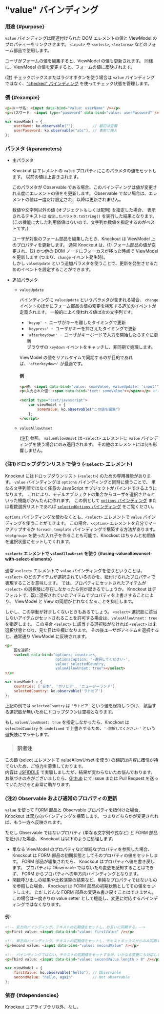 # "value" バインディング

### 用途 {#purpose}

<code>value</code> バインディングは関連付けられた DOM エレメントの値と ViewModel のプロパティーをリンクさせます。
<code>&lt;input&gt;</code> や <code>&lt;select&gt;</code>, <code>&lt;textarea&gt;</code>
などのフォーム部品で使用します。

ユーザがフォームの値を編集すると、ViewModel の値も更新されます。
同様に、ViewModel の値を変更すると、フォームの値に反映されます。

(注) チェックボックスまたはラジオボタンを使う場合は <code>value</code>
バインディングではなく、<a href="checked-binding">"checked" バインディング</a>
を使ってチェック状態を管理します。

### 例 {#example}

```html
<p>ユーザ名: <input data-bind="value: userName" /></p>
<p>パスワード: <input type="password" data-bind="value: userPassword" /></p>
```

```javascript
var viewModel = {
	userName: ko.observable(""),        // 最初は空欄
	userPassword: ko.observable("abc"), // 事前に挿入
};
```

### パラメタ {#parameters}

- 主パラメタ
	
	Knockout はエレメントの <code>value</code> プロパティにこのパラメタの値をセットします。
	以前の値は上書きされます。
	
	このパラメタが Observable である場合、このバインディングは値が変更される度にエレメントの値をを更新します。
	Observable でない場合は、エレメントの値は一度だけ設定され、以降は更新されません。
	
	数値や文字列以外の値 (オブジェクトもしくは配列) を指定した場合、
	表示されるテキストは <code>指定したパラメタ.toString()</code> を実行した結果となります。
	(この機能に大した利用価値はないので、文字列か数値を指定するのがベストです。)
	
	ユーザが対象のフォーム部品を編集したとき、Knockout は ViewModel 上のプロパティを更新します。
	通常 Knockout は、(1) フォーム部品の値が変更され、(2) かつ他の DOM ノードにフォーカスが移った時点で
	ViewModel を更新します (つまり、<code>change</code> イベント発生時)。<br>
	しかし <code>valueUpdate</code> という追加パラメタを使うことで、更新を発生させるためのイベントを設定することができます。
	
- 追加パラメタ
	
	- `valueUpdate`
		
		バインディングに <code>valueUpdate</code> というパラメタが含まれる場合、
		<code>change</code> イベントのほかにフォーム部品の値の変更を検知する追加のイベントが定義されます。
		一般的によく使われる値は次の文字列です。
		
		- <code>'keyup'</code> &nbsp;-&nbsp; ユーザがキーを離したタイミングで更新</li>
		- <code>'keypress'</code> &nbsp;-&nbsp; ユーザがキーを押さえたタイミングで更新</li>
		- <code>'afterkeydown'</code> &nbsp;-&nbsp; ユーザがキーボードで入力を開始したらすぐに更新  
			ブラウザの <code>keydown</code> イベントをキャッチし、非同期で処理します。
		
		ViewModel の値をリアルタイムで同期するのが目的であれば、<code>'afterkeydown'</code> が最適です。
		
		#### 例
		
		```html
		<p>値: <input data-bind="value: someValue, valueUpdate: 'input'" /></p>
        <p>入力された値: <span data-bind="text: someValue"></span></p> <!-- リアルタイムで更新される -->
         
        <script type="text/javascript">
            var viewModel = {
                someValue: ko.observable("この値を編集")
            };
        </script>
		```
	
	- `valueAllowUnset`
		
		[(注1)](#note-1-working-with-drop-down-lists-ie-select-elements) 参照。
		`valueAllowUnset` は `<select>` エレメントに `value` バインディングを使う場合にのみ適用されます。
		その他のエレメントには何も影響しません。
		
### (注1)ドロップダウンリストで使う (`<select>` エレメント)

Knockout にはドロップダウンリスト (`<select>`) のための専用機能があります。
`value` バインディングは `options` バインディングと同時に使うことで、
単なる文字列値ではなく任意の JavaScript オブジェクトがバインドできるようになります。
これにより、モデルオブジェクトの集合からユーザを選択させるといった機能がかんたんに作れます。
この例として [`options` バインディング](options-binding) または複数選択リストであれば
[`selectedOptions` バインディング](selectedOptions-binding) をご覧ください。

`options` バインディングを使わなくとも、`<select>` エレメントで `value` バインディングを使うことができます。
この場合、`<option>` エレメントを自分でマークアップするか `foreach`, `template` バインディングで構築する方法があります。
`<optgroup>` を使った入れ子を作ることも可能で、Knockout はちゃんと初期値を選択状態にセットしてくれます。

#### `<select>` エレメントで `valueAllowUnset` を使う {#using-valueallowunset-with-select-elements}

通常 `<select>` エレメントで `value` バインディングを使うということは、
`<select>` のどのアイテムが選択されているのかを、紐付けられたプロパティで表現することを意味します。
では、プロパティにセットされたアイテムが `<select>` の選択肢に存在しなかったら何が起きるでしょうか。
Knockout はデフォルトで、既に選択されていたアイテムでプロパティを上書きすることにより、
ViewModel と View の同期がとれなくなることを抑止します。

しかし、この挙動が好ましくないときもあるでしょう。
`<select>` 選択肢に該当しないアイテムがセットされることを許可する場合は、`valueAllowUnset: true` を指定します。
この場合 `<select>` に該当する選択肢がなければ `<select>` は未選択状態となり、見た目は空欄になります。
その後ユーザがアイテムを選択すると、通常通り ViewModel に反映されます。

```html
<p>
    国を選択:
    <select data-bind="options: countries,
                       optionsCaption: '-選択してください-',
                       value: selectedCountry,
                       valueAllowUnset: true"></select>
</p>
```

```javascript
var viewModel = {
	countries: ['日本', 'ボリビア', 'ニュージーランド'],
	selectedCountry: ko.observable('ラトビア')
};
```

上記の例では `selectedCountry` は `'ラトビア'` という値を保持しつづけ、
該当する選択肢が無いためにドロップダウンは空欄となります。

もし `valueAllowUnset: true` を指定しなかったら、Knockout は `selectedCountry` を
`undefined` で上書きするため、`'-選択してください-'` という選択肢にマッチします。

> ### 訳者注
この節 (select エレメントで valueAllowUnset を使う) の翻訳は内容に確信が持てないため、ご協力を募集しております。  
内容は [JSFIDDLE](http://jsfiddle.net/sukobuto/W7nkM/1/) で実験しましたが、結果が変わらないため悩んでおります。  
お気づきの点がございましたら、[Github](https://github.com/sukobuto/knockoutjs-doc-ja/blob/master/docs/articles/value-binding.md)
にて Issue または Pull Request を送っていただけると非常に助かります。

### (注2) Observable および通常のプロパティの更新

`value` を使って FORM 部品と Observable プロパティを紐付けた場合、
Knockout は双方向バインディングを構築します。
つまりどちらかが変更されれば、もう一方へ反映されます。

ただし Observable ではないプロパティ (単なる文字列や式など) と FORM 部品を紐付けた場合、
Knockout は以下のように処理します。

- 単なる ViewModel のプロパティなど単純なプロパティを参照した場合、
	Knockout は FORM 部品の初期状態としてそのプロパティの値をセットします。
	FORM 部品が編集されたら、 Knockout はプロパティへ値を書き戻します。
	プロパティは Observable ではないため変更を感知することはできず、
	FORM からプロパティへの単方向バインディングとなります。
- 関数呼び出しの結果や比較演算の結果など、単純なプロパティではないものを参照した場合、
	Knockout は FORM 部品の初期状態としてその値をセットします。
	ただしどんな FORM 部品の変更も書き戻すことはできません。
	この場合は一度きりの value setter として機能し、変更に対応するバインディングではなくなります。

#### 例:

```html
<!-- 双方向バインディング。テキストの初期値をセットし、お互いに同期する。-->
<p>First value: <input data-bind="value: firstValue" /></p>
 
<!-- 単方向バインディング。テキストの初期値をセットし、テキストボックスからのみ同期する。-->
<p>Second value: <input data-bind="value: secondValue" /></p>
 
<!-- バインディングではない。テキストの初期値をセットするが、いかなる変更にも対応しない。-->
<p>Third value: <input data-bind="value: secondValue.length > 8" /></p>
```

```js
var viewModel = {
	firstValue: ko.observable("hello"), // Observable
	secondValue: "hello, again"         // Not observable
};
```

### 依存 {#dependencies}

Knockout コアライブラリ以外、なし。

